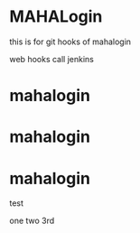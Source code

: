 # MAHALogin
this is for git hooks  of mahalogin

web hooks call jenkins








# mahalogin
# mahalogin
# mahalogin
test

one
two
3rd
